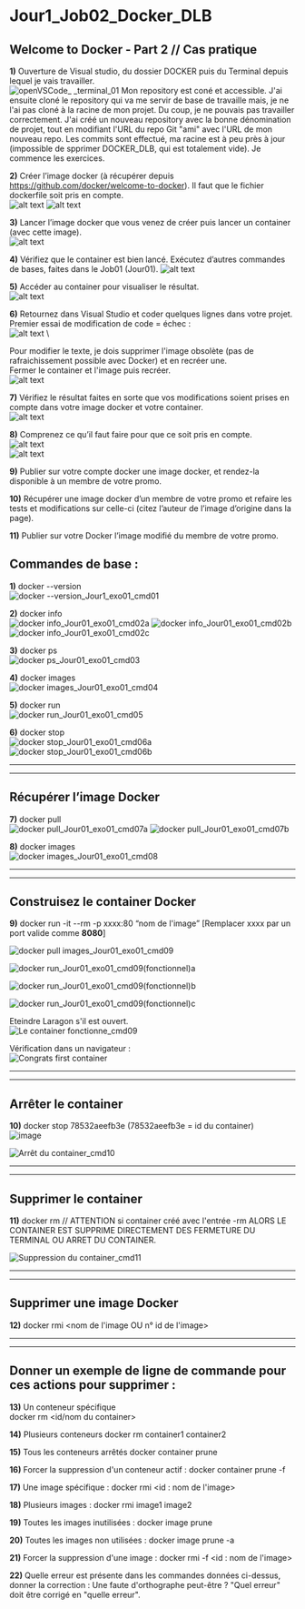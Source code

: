 # Jour1_Job02_Docker_DLB
Welcome to Docker - Part 2 // Cas pratique
--------------------------------------------
**1)** Ouverture de Visual studio, du dossier DOCKER puis du Terminal depuis lequel je vais travailler.  
![openVSCode_ _terminal_01](https://github.com/user-attachments/assets/c0216f85-892f-40f2-8b21-e21d77f24830)
Mon repository est coné et accessible. J'ai ensuite cloné le repository qui va me servir de base de travaille mais, je ne l'ai pas cloné à la racine de mon projet. Du coup, je ne pouvais pas travailler correctement. 
J'ai créé un nouveau repository avec la bonne dénomination de projet, tout en modifiant l'URL du repo Git "ami" avec l'URL de mon nouveau repo.
Les commits sont effectué, ma racine est à peu près à jour (impossible de spprimer DOCKER_DLB, qui est totalement vide).
Je commence les exercices.

**2)** Créer l’image docker (à récupérer depuis https://github.com/docker/welcome-to-docker). Il faut que le fichier dockerfile soit pris en compte.  
![alt text](Screenshots/erreur_run_docker_non_ouvert_img02.PNG)
![alt text](Screenshots/create_container_from_image_and_port_img02.PNG)

**3)** Lancer l’image docker que vous venez de créer puis lancer un container (avec cette image).  
![alt text](Screenshots/create_container_from_image_and_port_img02.PNG)

**4)** Vérifiez que le container est bien lancé. Exécutez d’autres commandes de bases, faites dans le Job01 (Jour01).
![alt text](Screenshots/container_actif_img04.PNG)

**5)** Accéder au container pour visualiser le résultat.  
![alt text](Screenshots/result_in_port8088_img05.PNG)

**6)** Retournez dans Visual Studio et coder quelques lignes dans votre projet.
Premier essai de modification de code = échec :  
![alt text](Screenshots/modification_code_img06.PNG) \

Pour modifier le texte, je dois supprimer l'image obsolète (pas de rafraichissement possible avec Docker) et en recréer une.  
Fermer le container et l'image puis recréer.  
![alt text](Screenshots/stop_container_kill_image_img06.PNG)


**7)** Vérifiez le résultat faites en sorte que vos modifications soient prises en compte dans votre image docker et votre container.  
![alt text](Screenshots/restart_image_img07.png)


**8)** Comprenez ce qu’il faut faire pour que ce soit pris en compte.  
![alt text](Screenshots/container_up_and_running_img08.PNG)  
![alt text](Screenshots/result_text_modified_08.PNG)


**9)** Publier sur votre compte docker une image docker, et rendez-la disponible à un membre de votre promo.

**10)** Récupérer une image docker d’un membre de votre promo et refaire les tests et modifications sur celle-ci (citez l’auteur
de l’image d’origine dans la page).

**11)** Publier sur votre Docker l’image modifié du membre de votre promo.



## **Commandes de base :**

**1)** docker --version \
![docker --version_Jour1_exo01_cmd01](https://github.com/user-attachments/assets/73216fc3-534e-447b-b722-fb86ab497f83)

**2)** docker info \
![docker info_Jour01_exo01_cmd02a](https://github.com/user-attachments/assets/28a1fa64-a82f-4301-bee6-099e11d9aa27)
![docker info_Jour01_exo01_cmd02b](https://github.com/user-attachments/assets/2fd296df-6429-44ae-99ef-51fe30b21886)
![docker info_Jour01_exo01_cmd02c](https://github.com/user-attachments/assets/279f0860-503b-4c26-b918-a3715401394f)


**3)** docker ps \
![docker ps_Jour01_exo01_cmd03](https://github.com/user-attachments/assets/c9db6d9e-6639-4707-8f5a-c61126a97106)


**4)** docker images \
![docker images_Jour01_exo01_cmd04](https://github.com/user-attachments/assets/1b56ea8c-1c30-45eb-91e2-44e29c3f23da)


**5)** docker run \
![docker run_Jour01_exo01_cmd05](https://github.com/user-attachments/assets/dbfd2801-6cf3-445a-a7dd-7e36c0a18350)


**6)** docker stop \
![docker stop_Jour01_exo01_cmd06a](https://github.com/user-attachments/assets/050eea0e-f200-4052-b1ba-d74d60748718)
![docker stop_Jour01_exo01_cmd06b](https://github.com/user-attachments/assets/b7249016-3321-4fd5-886b-03d2ddbbfe1f)

--------------------------------------------
--------------------------------------------
## **Récupérer l’image Docker**

**7)** docker pull \
![docker pull_Jour01_exo01_cmd07a](https://github.com/user-attachments/assets/37aea537-9b43-4ef8-878a-1153424aea8f)
![docker pull_Jour01_exo01_cmd07b](https://github.com/user-attachments/assets/3e953dc5-f9a9-4827-b91b-61ad8a344800)


**8)** docker images \
![docker images_Jour01_exo01_cmd08](https://github.com/user-attachments/assets/7b2910de-89fb-439c-8fbd-981cb092b615)

--------------------------------------------
--------------------------------------------
## **Construisez le container Docker**

**9)** docker run -it --rm -p xxxx:80 “nom de l'image”   [Remplacer xxxx par un port valide comme **8080**]  

![docker pull   images_Jour01_exo01_cmd09](https://github.com/user-attachments/assets/f2f90188-db9d-4f2d-a6ee-773781658df7)

![docker run_Jour01_exo01_cmd09(fonctionnel)a](https://github.com/user-attachments/assets/09f962cb-3d46-42fb-bbcc-be947148bf2f)

![docker run_Jour01_exo01_cmd09(fonctionnel)b](https://github.com/user-attachments/assets/3b946439-ffe7-440a-898e-53ca698c54ea)

![docker run_Jour01_exo01_cmd09(fonctionnel)c](https://github.com/user-attachments/assets/cd701f69-99db-411e-a213-d331c34b9014)

Eteindre Laragon s'il est ouvert. \
![Le container fonctionne_cmd09](https://github.com/user-attachments/assets/27c8010d-e697-4e21-8405-a9cf18ec78e4)

Vérification dans un navigateur : \
![Congrats first container](https://github.com/user-attachments/assets/34871e5b-0e08-42f0-9ebe-1d6500513764)


--------------------------------------------
--------------------------------------------
## **Arrêter le container**

**10)** docker stop 78532aeefb3e (78532aeefb3e = id du container) \
![image](https://github.com/user-attachments/assets/0d6e57b3-2092-47c3-b419-930baddbc5c6)

![Arrêt du container_cmd10](https://github.com/user-attachments/assets/75e7ab50-4a3c-4f77-a15a-29d7fe656e8c)


--------------------------------------------
--------------------------------------------
## **Supprimer le container**

**11)** docker rm <nom du container> // ATTENTION si container créé avec l'entrée -rm ALORS LE CONTAINER EST SUPPRIME DIRECTEMENT DES FERMETURE DU TERMINAL OU ARRET DU CONTAINER.   

![Suppression du container_cmd11](https://github.com/user-attachments/assets/97807960-1336-4cae-9fd7-5ad2b2385e63)

--------------------------------------------
--------------------------------------------
## **Supprimer une image Docker**

**12)** docker rmi <nom de l'image OU n° id de l'image>

--------------------------------------------
--------------------------------------------
## **Donner un exemple de ligne de commande pour ces actions pour supprimer :**

**13)** Un conteneur spécifique   
docker rm <id/nom du container>

**14)** Plusieurs conteneurs
docker rm container1 container2

**15)** Tous les conteneurs arrêtés
docker container prune

**16)** Forcer la suppression d'un conteneur actif : 
docker container prune -f

**17)** Une image spécifique : 
docker rmi <id : nom de l'image>

**18)** Plusieurs images :
docker rmi image1 image2

**19)** Toutes les images inutilisées :
docker image prune

**20)** Toutes les images non utilisées :
docker image prune -a

**21)** Forcer la suppression d'une image :
docker rmi -f <id : nom de l'image>

**22)** Quelle erreur est présente dans les commandes données ci-dessus, donner la correction :
Une faute d'orthographe peut-être ? "Quel erreur" doit être corrigé en "quelle erreur".



